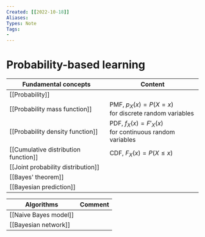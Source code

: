 ```yaml
---
Created: [[2022-10-18]]
Aliases: 
Types: Note
Tags: 
- 
---
```

# Probability-based learning
| Fundamental concepts                 | Content                                                  |
| ------------------------------------ | -------------------------------------------------------- |
| [[Probability]]                      |                                                          |
| [[Probability mass function]]        | PMF, $p_X(x)=P(X=x)$<br>for discrete random variables    |
| [[Probability density function]]     | PDF, $f_X(x)=F'_X(x)$<br>for continuous random variables |
| [[Cumulative distribution function]] | CDF, $F_X(x)=P(X\leq x)$                                 |
| [[Joint probability distribution]]   |                                                          |
| [[Bayes' theorem]]                   |                                                          |
| [[Bayesian prediction]]              |                                                          |

| Algorithms            | Comment |
| --------------------- | ------- |
| [[Naive Bayes model]] |         |
| [[Bayesian network]]  |         |
